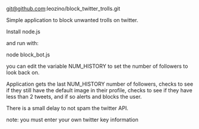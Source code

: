 git@github.com:leozino/block_twitter_trolls.git

Simple application to block unwanted trolls on twitter.

Install node.js

and run with:

node block_bot.js

you can edit the variable NUM_HISTORY to set the number of followers to look back on.

Application gets the last NUM_HISTORY number of followers, checks to see if they still have the default image in their profile, checks to see if they have less than 2 tweets, and if so alerts and blocks the user.

There is a small delay to not spam the twitter API.

note: you must enter your own twitter key information
